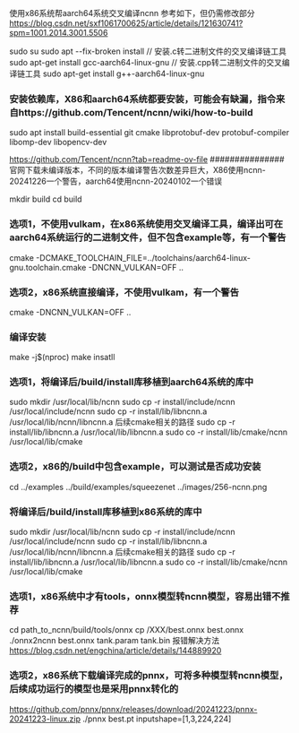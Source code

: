 使用x86系统帮aarch64系统交叉编译ncnn
参考如下，但仍需修改部分
https://blog.csdn.net/sxf1061700625/article/details/121630741?spm=1001.2014.3001.5506

sudo su
sudo apt --fix-broken install
// 安装.c转二进制文件的交叉编译链工具
sudo apt-get install gcc-aarch64-linux-gnu
// 安装.cpp转二进制文件的交叉编译链工具
sudo apt-get install g++-aarch64-linux-gnu

### 安装依赖库，X86和aarch64系统都要安装，可能会有缺漏，指令来自https://github.com/Tencent/ncnn/wiki/how-to-build
sudo apt install build-essential git cmake libprotobuf-dev protobuf-compiler libomp-dev libopencv-dev


https://github.com/Tencent/ncnn?tab=readme-ov-file
############### 官网下载未编译版本，不同的版本编译警告次数差异巨大，X86使用ncnn-20241226一个警告，aarch64使用ncnn-20240102一个错误

mkdir build
cd build

### 选项1，不使用vulkam，在x86系统使用交叉编译工具，编译出可在aarch64系统运行的二进制文件，但不包含example等，有一个警告
cmake -DCMAKE_TOOLCHAIN_FILE=../toolchains/aarch64-linux-gnu.toolchain.cmake -DNCNN_VULKAN=OFF ..

### 选项2，x86系统直接编译，不使用vulkam，有一个警告
cmake -DNCNN_VULKAN=OFF ..


### 编译安装
make -j$(nproc)
make insatll

### 选项1，将编译后/build/install库移植到aarch64系统的库中
sudo mkdir /usr/local/lib/ncnn
sudo cp -r install/include/ncnn /usr/local/include/ncnn
sudo cp -r install/lib/libncnn.a /usr/local/lib/ncnn/libncnn.a
后续cmake相关的路径
sudo cp -r install/lib/libncnn.a /usr/local/lib/libncnn.a
sudo co -r install/lib/cmake/ncnn /usr/local/lib/cmake


### 选项2，x86的/build中包含example，可以测试是否成功安装
cd ../examples
../build/examples/squeezenet ../images/256-ncnn.png
### 将编译后/build/install库移植到x86系统的库中
sudo mkdir /usr/local/lib/ncnn
sudo cp -r install/include/ncnn /usr/local/include/ncnn
sudo cp -r install/lib/libncnn.a /usr/local/lib/ncnn/libncnn.a
后续cmake相关的路径
sudo cp -r install/lib/libncnn.a /usr/local/lib/libncnn.a
sudo co -r install/lib/cmake/ncnn /usr/local/lib/cmake

### 选项1，x86系统中才有tools，onnx模型转ncnn模型，容易出错不推荐
cd path_to_ncnn/build/tools/onnx
cp /XXX/best.onnx best.onnx
./onnx2ncnn best.onnx tank.param tank.bin
报错解决方法
https://blog.csdn.net/engchina/article/details/144889920

### 选项2，x86系统下载编译完成的pnnx，可将多种模型转ncnn模型，后续成功运行的模型也是采用pnnx转化的
https://github.com/pnnx/pnnx/releases/download/20241223/pnnx-20241223-linux.zip
./pnnx best.pt inputshape=[1,3,224,224]
